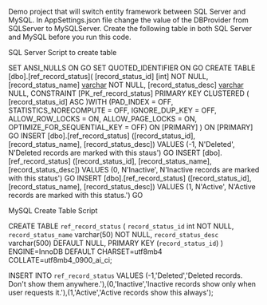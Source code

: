 Demo project that will switch entity framework between SQL Server and MySQL.
In AppSettings.json file change the value of the DBProvider from SQLServer to MySQLServer.
Create the following table in both SQL Server and MySQL before you run this code.

SQL Server Script to create table

SET ANSI_NULLS ON
GO
SET QUOTED_IDENTIFIER ON
GO
CREATE TABLE [dbo].[ref_record_status](
	[record_status_id] [int] NOT NULL,
	[record_status_name] [varchar](50) NOT NULL,
	[record_status_desc] [varchar](500) NULL,
 CONSTRAINT [PK_ref_record_status] PRIMARY KEY CLUSTERED 
(
	[record_status_id] ASC
)WITH (PAD_INDEX = OFF, STATISTICS_NORECOMPUTE = OFF, IGNORE_DUP_KEY = OFF, ALLOW_ROW_LOCKS = ON, ALLOW_PAGE_LOCKS = ON, OPTIMIZE_FOR_SEQUENTIAL_KEY = OFF) ON [PRIMARY]
) ON [PRIMARY]
GO
INSERT [dbo].[ref_record_status] ([record_status_id], [record_status_name], [record_status_desc]) VALUES (-1, N'Deleted', N'Deleted records are marked with this staus')
GO
INSERT [dbo].[ref_record_status] ([record_status_id], [record_status_name], [record_status_desc]) VALUES (0, N'Inactive', N'Inactive records are marked with this status')
GO
INSERT [dbo].[ref_record_status] ([record_status_id], [record_status_name], [record_status_desc]) VALUES (1, N'Active', N'Active records are marked with this status.')
GO

MySQL Create Table Script

CREATE TABLE `ref_record_status` (
  `record_status_id` int NOT NULL,
  `record_status_name` varchar(50) NOT NULL,
  `record_status_desc` varchar(500) DEFAULT NULL,
  PRIMARY KEY (`record_status_id`)
) ENGINE=InnoDB DEFAULT CHARSET=utf8mb4 COLLATE=utf8mb4_0900_ai_ci;

INSERT INTO `ref_record_status` VALUES (-1,'Deleted','Deleted records. Don\'t show them anywhere.'),(0,'Inactive','Inactive records show only when user requests it.'),(1,'Active','Active records show this always');
